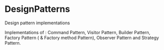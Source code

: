# DesignPatterns
Design pattern implementations

Implementations of : Command Pattern, Visitor Pattern, Builder Pattern, Factory Pattern ( & Factory method Pattern), Observer Pattern and Strategy Pattern.

